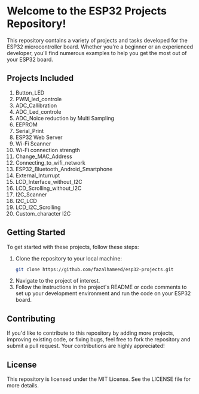 
Welcome to the ESP32 Projects Repository!
=========================================

This repository contains a variety of projects and tasks developed for the ESP32 microcontroller board. Whether you're a beginner or an experienced developer, you'll find numerous examples to help you get the most out of your ESP32 board.

## Projects Included

1. Button_LED
2. PWM_led_controle
3. ADC_Callibration
4. ADC_Led_controle
5. ADC_Noice reduction by Multi Sampling
6. EEPROM
7. Serial_Print
8. ESP32 Web Server
9. Wi-Fi Scanner
10. Wi-Fi connection strength
11. Change_MAC_Address
12. Connecting_to_wifi_network
13. ESP32_Bluetooth_Android_Smartphone
14. External_Inturrupt
15. LCD_Interface_without_I2C
16. LCD_Scrolling_without_I2C
17. I2C_Scanner
18. I2C_LCD
19. LCD_I2C_Scrolling
20. Custom_character I2C

## Getting Started

To get started with these projects, follow these steps:

1. Clone the repository to your local machine:
   ```sh
   git clone https://github.com/fazalhameed/esp32-projects.git

2. Navigate to the project of interest.
3. Follow the instructions in the project's README or code comments to set up your development environment and run the code on your ESP32 board.
## Contributing

If you'd like to contribute to this repository by adding more projects, improving existing code, or fixing bugs, feel free to fork the repository and submit a pull request. Your contributions are highly appreciated!

## License

This repository is licensed under the MIT License. See the LICENSE file for more details.
